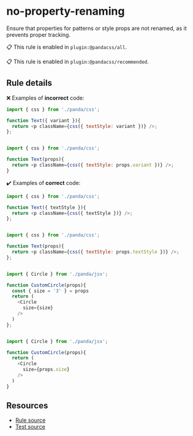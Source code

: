 [//]: # (This file is generated by eslint-docgen. Do not edit it directly.)

# no-property-renaming

Ensure that properties for patterns or style props are not renamed, as it prevents proper tracking.

📋 This rule is enabled in `plugin:@pandacss/all`.

📋 This rule is enabled in `plugin:@pandacss/recommended`.

## Rule details

❌ Examples of **incorrect** code:
```js
import { css } from './panda/css';

function Text({ variant }){
  return <p className={css({ textStyle: variant })} />;
};
```
```js

import { css } from './panda/css';

function Text(props){
  return <p className={css({ textStyle: props.variant })} />;
}
```

✔️ Examples of **correct** code:
```js
import { css } from './panda/css';

function Text({ textStyle }){
  return <p className={css({ textStyle })} />;
};
```
```js

import { css } from './panda/css';

function Text(props){
  return <p className={css({ textStyle: props.textStyle })} />;
};
```
```js

import { Circle } from './panda/jsx';

function CustomCircle(props){
  const { size = '3' } = props
  return (
    <Circle
      size={size}
    />
  )
};
```
```js

import { Circle } from './panda/jsx';

function CustomCircle(props){
  return (
    <Circle
      size={props.size}
    />
  )
}
```

## Resources

* [Rule source](/plugin/src/rules/no-property-renaming.ts)
* [Test source](/plugin/tests/no-property-renaming.test.ts)
